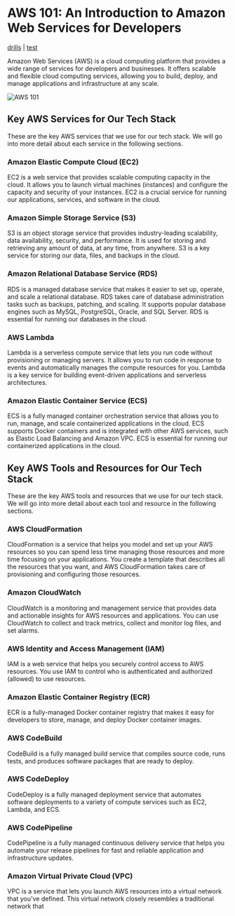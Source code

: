# AWS 101: An Introduction to Amazon Web Services for Developers

[drills](drills/README.md) | [test](#)

Amazon Web Services (AWS) is a cloud computing platform that provides a wide range of services for developers and businesses. It offers scalable and flexible cloud computing services, allowing you to build, deploy, and manage applications and infrastructure at any scale.

![AWS 101](https://user-images.githubusercontent.com/19922556/219318896-d11ffd64-f8c3-4a8f-8b78-3a1d11fb0b16.jpg)

## Key AWS Services for Our Tech Stack

These are the key AWS services that we use for our tech stack. We will go into more detail about each service in the following sections.

### Amazon Elastic Compute Cloud (EC2)

EC2 is a web service that provides scalable computing capacity in the cloud. It allows you to launch virtual machines (instances) and configure the capacity and security of your instances. EC2 is a crucial service for running our applications, services, and software in the cloud.

### Amazon Simple Storage Service (S3)

S3 is an object storage service that provides industry-leading scalability, data availability, security, and performance. It is used for storing and retrieving any amount of data, at any time, from anywhere. S3 is a key service for storing our data, files, and backups in the cloud.

### Amazon Relational Database Service (RDS)

RDS is a managed database service that makes it easier to set up, operate, and scale a relational database. RDS takes care of database administration tasks such as backups, patching, and scaling. It supports popular database engines such as MySQL, PostgreSQL, Oracle, and SQL Server. RDS is essential for running our databases in the cloud.

### AWS Lambda

Lambda is a serverless compute service that lets you run code without provisioning or managing servers. It allows you to run code in response to events and automatically manages the compute resources for you. Lambda is a key service for building event-driven applications and serverless architectures.

### Amazon Elastic Container Service (ECS)

ECS is a fully managed container orchestration service that allows you to run, manage, and scale containerized applications in the cloud. ECS supports Docker containers and is integrated with other AWS services, such as Elastic Load Balancing and Amazon VPC. ECS is essential for running our containerized applications in the cloud.

## Key AWS Tools and Resources for Our Tech Stack

These are the key AWS tools and resources that we use for our tech stack. We will go into more detail about each tool and resource in the following sections.

### AWS CloudFormation

CloudFormation is a service that helps you model and set up your AWS resources so you can spend less time managing those resources and more time focusing on your applications. You create a template that describes all the resources that you want, and AWS CloudFormation takes care of provisioning and configuring those resources.

### Amazon CloudWatch

CloudWatch is a monitoring and management service that provides data and actionable insights for AWS resources and applications. You can use CloudWatch to collect and track metrics, collect and monitor log files, and set alarms.

### AWS Identity and Access Management (IAM)

IAM is a web service that helps you securely control access to AWS resources. You use IAM to control who is authenticated and authorized (allowed) to use resources.

### Amazon Elastic Container Registry (ECR)

ECR is a fully-managed Docker container registry that makes it easy for developers to store, manage, and deploy Docker container images.

### AWS CodeBuild

CodeBuild is a fully managed build service that compiles source code, runs tests, and produces software packages that are ready to deploy.

### AWS CodeDeploy

CodeDeploy is a fully managed deployment service that automates software deployments to a variety of compute services such as EC2, Lambda, and ECS.

### AWS CodePipeline

CodePipeline is a fully managed continuous delivery service that helps you automate your release pipelines for fast and reliable application and infrastructure updates.

### Amazon Virtual Private Cloud (VPC)

VPC is a service that lets you launch AWS resources into a virtual network that you've defined. This virtual network closely resembles a traditional network that
